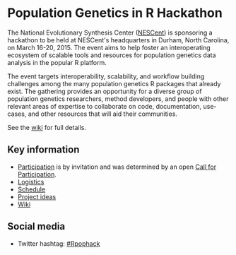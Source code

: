 # Population Genetics in R Hackathon

The National Evolutionary Synthesis Center ([NESCent]) is sponsoring a hackathon to be held at NESCent's headquarters in Durham, North Carolina, on March 16-20, 2015. The event aims to help foster an interoperating ecosystem of scalable tools and resources for population genetics data analysis in the popular R platform. 

The event targets interoperability, scalability, and workflow building challenges among the many population genetics R packages that already exist. The gathering provides an opportunity for a diverse group of population genetics researchers, method developers, and people with other relevant areas of expertise to collaborate on code, documentation, use-cases, and other resources that will aid their communities.

See the [wiki] for full details.

## Key information

* [Participation] is by invitation and was determined by an open [Call for Participation].
* [Logistics]
* [Schedule]
* [Project ideas]
* [Wiki](https://github.com/NESCent/r-popgen-hackathon/wiki)

## Social media

* Twitter hashtag: [#Rpophack]

[NESCent]: http://nescent.org
[Participation]: https://github.com/NESCent/r-popgen-hackathon/wiki/Participants
[Call for Participation]: http://goo.gl/pL62Jd
[Wiki]: https://github.com/NESCent/r-popgen-hackathon/wiki
[Logistics]: https://github.com/NESCent/r-popgen-hackathon/wiki/Logistics
[Schedule]: https://github.com/NESCent/r-popgen-hackathon/wiki/Schedule
[Project ideas]: https://github.com/NESCent/r-popgen-hackathon/labels/project%20idea
[#Rpophack]: https://twitter.com/hashtag/rpophack
